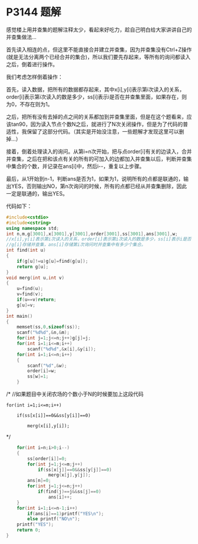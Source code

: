 # P3144 题解

感觉楼上用并查集的题解注释太少，看起来好吃力，趁自己明白给大家讲讲自己的并查集做法...

首先读入相连的点，但这里不能直接合并建立并查集，因为并查集没有Ctrl+Z操作(就是无法分离两个已经合并的集合)，所以我们要先存起来，等所有的询问都读入之后，倒着进行操作。

我们考虑怎样倒着操作：

首先，读入数据，把所有的数据都存起来，其中x[i],y[i]表示第i次读入的关系，order[i]表示第i次读入的数是多少，ss[i]表示i是否在并查集里面，如果存在，则为0，不存在则为1。

之后，把所有没有去掉的点之间的关系都加到并查集里面，但是在这个题看来，应该tan90，因为读入节点个数N之后，就进行了N次关闭操作，但是为了代码的普适性，我保留了这部分代码。（其实是开始没注意，一些题解才发现这里可以删掉...）

接着，倒着处理读入的询问。从第i=n次开始，把与点order[i]有关的边读入，合并并查集，之后在把和该点有关的所有的可加入的边都加入并查集以后，判断并查集中集合的个数，并记录在ans[i]中，然后i--，重复以上步骤。

最后，从1开始到n-1，判断ans是否为1，如果为1，说明所有的点都是联通的，输出YES，否则输出NO，第n次询问的时候，所有的点都已经从并查集删除，因此一定是联通的，输出YES。


代码如下：

```cpp
#include<cstdio>
#include<cstring>
using namespace std;
int n,m,g[3001],x[3001],y[3001],order[3001],ss[3001],ans[3001],w;
//x[i],y[i]表示第i次读入的关系，order[i]表示第i次读入的数是多少，ss[i]表示i是否在并查集里面，如果存在，则为0，不存在则为1
//g[i]存储并查集，ans[i]存储第i次询问时并查集中有多少个集合。
int find(int u)
{
    if(g[u]!=u)g[u]=find(g[u]);
    return g[u];
}
void merg(int u,int v)
{
    u=find(u);
    v=find(v);
    if(u==v)return;
    g[u]=v;
}
int main()
{
    memset(ss,0,sizeof(ss));
    scanf("%d%d",&n,&m);
    for(int j=1;j<=n;j++)g[j]=j;
    for(int i=1;i<=m;i++)
        scanf("%d%d",&x[i],&y[i]);
    for(int i=1;i<=n;i++)
    {
        scanf("%d",&w);
        order[i]=w;
        ss[w]=1;
    }
```
/\*
//如果题目中关闭农场的个数小于N的时候要加上这段代码

    for(int i=1;i<=m;i++)

        if(ss[x[i]]==0&&ss[y[i]]==0)

            merg(x[i],y[i]);

\*/
```cpp
    for(int i=n;i>0;i--)
    {
        ss[order[i]]=0;
        for(int j=1;j<=m;j++)
            if(ss[x[j]]==0&&ss[y[j]]==0)
                merg(x[j],y[j]);
        ans[n]=0;
        for(int j=1;j<=n;j++)
            if(find(j)==j&&ss[j]==0)
                ans[i]++;
    }
    for(int i=1;i<=n-1;i++)
        if(ans[i]==1)printf("YES\n");
        else printf("NO\n");
    printf("YES");
    return 0;
}
```